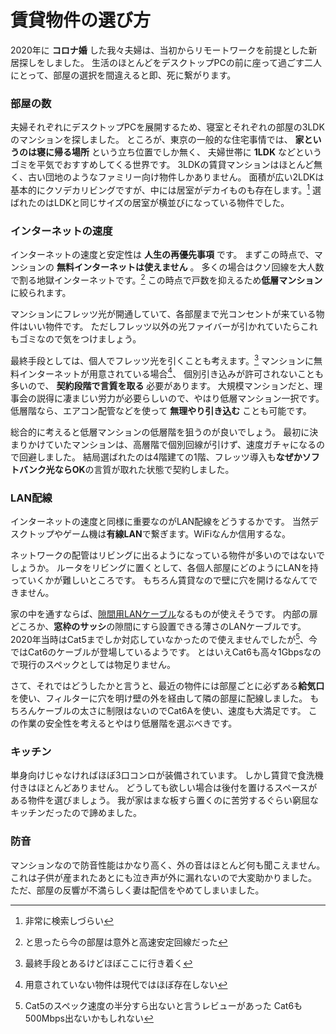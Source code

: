 # 賃貸物件の選び方

2020年に **コロナ婚** した我々夫婦は、当初からリモートワークを前提とした新居探しをしました。
生活のほとんどをデスクトップPCの前に座って過ごす二人にとって、部屋の選択を間違えると即、死に繋がります。

### 部屋の数

夫婦それぞれにデスクトップPCを展開するため、寝室とそれぞれの部屋の3LDKのマンションを探しました。
ところが、東京の一般的な住宅事情では、 **家というのは寝に帰る場所** という立ち位置でしか無く、
夫婦世帯に **1LDK** などというゴミを平気でおすすめしてくる世界です。
3LDKの賃貸マンションはほとんど無く、古い団地のようなファミリー向け物件しかありません。
面積が広い2LDKは基本的にクソデカリビングですが、中には居室がデカイものも存在します。[^1-1]
選ばれたのはLDKと同じサイズの居室が横並びになっている物件でした。

[^1-1]: 非常に検索しづらい

### インターネットの速度

インターネットの速度と安定性は **人生の再優先事項** です。
まずこの時点で、マンションの **無料インターネットは使えません** 。
多くの場合はクソ回線を大人数で割る地獄インターネットです。[^2-1]
この時点で戸数を抑えるため**低層マンション**に絞られます。

マンションにフレッツ光が開通していて、各部屋まで光コンセントが来ている物件はいい物件です。
ただしフレッツ以外の光ファイバーが引かれていたらこれもゴミなので気をつけましょう。

最終手段としては、個人でフレッツ光を引くことも考えます。[^2-2]
マンションに無料インターネットが用意されている場合[^2-3]、
個別引き込みが許可されないことも多いので、 **契約段階で言質を取る** 必要があります。
大規模マンションだと、理事会の説得に凄まじい労力が必要らしいので、やはり低層マンション一択です。
低層階なら、エアコン配管などを使って **無理やり引き込む** ことも可能です。

総合的に考えると低層マンションの低層階を狙うのが良いでしょう。
最初に決まりかけていたマンションは、高層階で個別回線が引けず、速度ガチャになるので回避しました。
結局選ばれたのは4階建ての1階、フレッツ導入も**なぜかソフトバンク光ならOK**の言質が取れた状態で契約しました。

[^2-1]: と思ったら今の部屋は意外と高速安定回線だった
[^2-2]: 最終手段とあるけどほぼここに行き着く
[^2-3]: 用意されていない物件は現代ではほぼ存在しない

### LAN配線

インターネットの速度と同様に重要なのがLAN配線をどうするかです。
当然デスクトップやゲーム機は**有線LAN**で繋ぎます。WiFiなんか信用するな。

ネットワークの配管はリビングに出るようになっている物件が多いのではないでしょうか。
ルータをリビングに置くとして、各個人部屋にどのようにLANを持っていくかが難しいところです。
もちろん賃貸なので壁に穴を開けるなんてできません。

家の中を通すならば、[隙間用LANケーブル](https://amzn.to/3qlj3er)なるものが使えそうです。
内部の扉どころか、**窓枠のサッシ**の隙間にすら設置できる薄さのLANケーブルです。
2020年当時はCat5までしか対応していなかったので使えませんでしたが[^3-1]、今ではCat6のケーブルが登場しているようです。
とはいえCat6も高々1Gbpsなので現行のスペックとしては物足りません。

さて、それではどうしたかと言うと、最近の物件には部屋ごとに必ずある**給気口**を使い、フィルターに穴を明け壁の外を経由して隣の部屋に配線しました。
もちろんケーブルの太さに制限はないのでCat6Aを使い、速度も大満足です。
この作業の安全性を考えるとやはり低層階を選ぶべきです。

[^3-1]: Cat5のスペック速度の半分すら出ないと言うレビューがあった Cat6も500Mbps出ないかもしれない

### キッチン

単身向けじゃなければほぼ3口コンロが装備されています。
しかし賃貸で食洗機付きはほとんどありません。
どうしても欲しい場合は後付を置けるスペースがある物件を選びましょう。
我が家はまな板すら置くのに苦労するぐらい窮屈なキッチンだったので諦めました。

### 防音

マンションなので防音性能はかなり高く、外の音はほとんど何も聞こえません。
これは子供が産まれたあとにも泣き声が外に漏れないので大変助かりました。
ただ、部屋の反響が不満らしく妻は配信をやめてしまいました。

